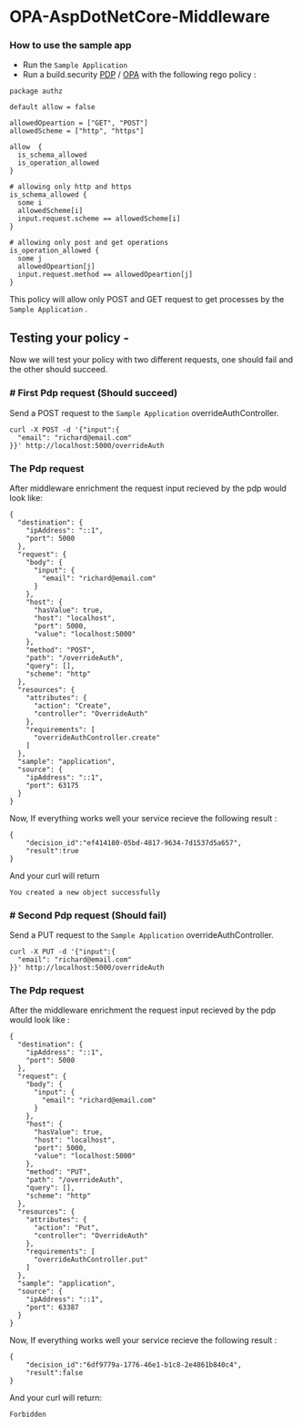 # OPA-AspDotNetCore-Middleware

### How to use the sample app
- Run the `Sample Application` 
- Run a build.security [PDP](https://docs.build.security/documentation/policy-decision-points-pdp/pdp-deployments/standalone-docker-1) / [OPA](https://www.openpolicyagent.org/) with the following rego policy :


```
package authz

default allow = false

allowedOpeartion = ["GET", "POST"]
allowedScheme = ["http", "https"]

allow  {
  is_schema_allowed
  is_operation_allowed
} 

# allowing only http and https
is_schema_allowed {
  some i 
  allowedScheme[i]
  input.request.scheme == allowedScheme[i]
}

# allowing only post and get operations
is_operation_allowed {
  some j
  allowedOpeartion[j]
  input.request.method == allowedOpeartion[j]
}
```

This policy will allow only POST and GET request to get processes by the `Sample Application` .
## Testing your policy - 
Now we will test your policy with two different requests, one should fail and the other should succeed.

### # First Pdp request (Should succeed)

Send a POST request to the `Sample Application`  overrideAuthController.

``` 
curl -X POST -d '{"input":{
  "email": "richard@email.com"
}}' http://localhost:5000/overrideAuth
```

### The Pdp request
After middleware enrichment the request input recieved by the pdp would look like:

```
{
  "destination": {
    "ipAddress": "::1",
    "port": 5000
  },
  "request": {
    "body": {
      "input": {
        "email": "richard@email.com"
      }
    },
    "host": {
      "hasValue": true,
      "host": "localhost",
      "port": 5000,
      "value": "localhost:5000"
    },
    "method": "POST",
    "path": "/overrideAuth",
    "query": [],
    "scheme": "http"
  },
  "resources": {
    "attributes": {
      "action": "Create",
      "controller": "OverrideAuth"
    },
    "requirements": [
      "overrideAuthController.create"
    ]
  },
  "sample": "application",
  "source": {
    "ipAddress": "::1",
    "port": 63175
  }
}
```

Now, If everything works well your service recieve the following result :

```
{
    "decision_id":"ef414180-05bd-4817-9634-7d1537d5a657",
    "result":true
}
```

And your curl will return

``` 
You created a new object successfully 
```

### # Second Pdp request (Should fail)

Send a PUT request to the `Sample Application`  overrideAuthController.

``` 
curl -X PUT -d '{"input":{
  "email": "richard@email.com"
}}' http://localhost:5000/overrideAuth 
```

### The Pdp request
After the middleware enrichment the request input recieved by the pdp would look like :

```
{
  "destination": {
    "ipAddress": "::1",
    "port": 5000
  },
  "request": {
    "body": {
      "input": {
        "email": "richard@email.com"
      }
    },
    "host": {
      "hasValue": true,
      "host": "localhost",
      "port": 5000,
      "value": "localhost:5000"
    },
    "method": "PUT",
    "path": "/overrideAuth",
    "query": [],
    "scheme": "http"
  },
  "resources": {
    "attributes": {
      "action": "Put",
      "controller": "OverrideAuth"
    },
    "requirements": [
      "overrideAuthController.put"
    ]
  },
  "sample": "application",
  "source": {
    "ipAddress": "::1",
    "port": 63387
  }
}
```
Now, If everything works well your service recieve the following result :

```
{
    "decision_id":"6df9779a-1776-46e1-b1c8-2e4861b840c4",
    "result":false
}
```

And your curl will return:

``` 
Forbidden
```
